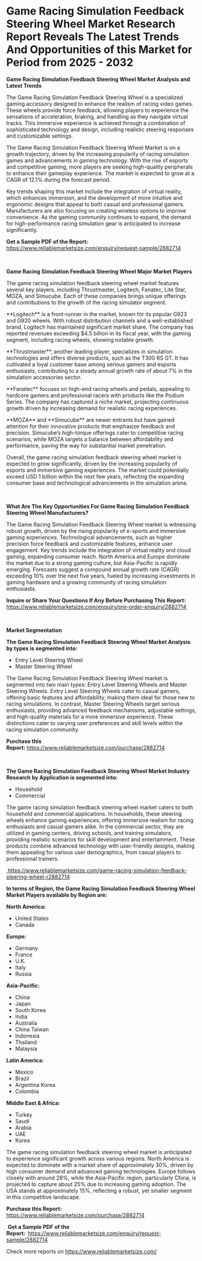 <p><h1>Game Racing Simulation Feedback Steering Wheel Market Research Report Reveals The Latest Trends And Opportunities of this Market for Period from 2025 - 2032</h1></p><p><strong>Game Racing Simulation Feedback Steering Wheel Market Analysis and Latest Trends</strong></p>
<p><p>The Game Racing Simulation Feedback Steering Wheel is a specialized gaming accessory designed to enhance the realism of racing video games. These wheels provide force feedback, allowing players to experience the sensations of acceleration, braking, and handling as they navigate virtual tracks. This immersive experience is achieved through a combination of sophisticated technology and design, including realistic steering responses and customizable settings.</p><p>The Game Racing Simulation Feedback Steering Wheel Market is on a growth trajectory, driven by the increasing popularity of racing simulation games and advancements in gaming technology. With the rise of esports and competitive gaming, more players are seeking high-quality peripherals to enhance their gameplay experience. The market is expected to grow at a CAGR of 12.1% during the forecast period. </p><p>Key trends shaping this market include the integration of virtual reality, which enhances immersion, and the development of more intuitive and ergonomic designs that appeal to both casual and professional gamers. Manufacturers are also focusing on creating wireless options to improve convenience. As the gaming community continues to expand, the demand for high-performance racing simulation gear is anticipated to increase significantly.</p></p>
<p><strong>Get a Sample PDF of the Report:&nbsp;</strong> <a href="https://www.reliablemarketsize.com/enquiry/request-sample/2882714?utm_campaign=3131&utm_medium=2&utm_source=Github&utm_content=ia&utm_term=13032025&utm_id=game-racing-simulation-feedback-steering-wheel">https://www.reliablemarketsize.com/enquiry/request-sample/2882714</a></p>
<p>&nbsp;</p>
<p><strong>Game Racing Simulation Feedback Steering Wheel Major Market Players</strong></p>
<p><p>The game racing simulation feedback steering wheel market features several key players, including Thrustmaster, Logitech, Fanatec, Lite Star, MOZA, and Simucube. Each of these companies brings unique offerings and contributions to the growth of the racing simulator segment.</p><p>**Logitech** is a front-runner in the market, known for its popular G923 and G920 wheels. With robust distribution channels and a well-established brand, Logitech has maintained significant market share. The company has reported revenues exceeding $4.5 billion in its fiscal year, with the gaming segment, including racing wheels, showing notable growth.</p><p>**Thrustmaster**, another leading player, specializes in simulation technologies and offers diverse products, such as the T300 RS GT. It has cultivated a loyal customer base among serious gamers and esports enthusiasts, contributing to a steady annual growth rate of about 7% in the simulation accessories sector.</p><p>**Fanatec** focuses on high-end racing wheels and pedals, appealing to hardcore gamers and professional racers with products like the Podium Series. The company has captured a niche market, projecting continuous growth driven by increasing demand for realistic racing experiences.</p><p>**MOZA** and **Simucube** are newer entrants but have gained attention for their innovative products that emphasize feedback and precision. Simucube’s high-torque offerings cater to competitive racing scenarios, while MOZA targets a balance between affordability and performance, paving the way for substantial market penetration.</p><p>Overall, the game racing simulation feedback steering wheel market is expected to grow significantly, driven by the increasing popularity of esports and immersive gaming experiences. The market could potentially exceed USD 1 billion within the next few years, reflecting the expanding consumer base and technological advancements in the simulation arena.</p></p>
<p>&nbsp;</p>
<p><strong>What Are The Key Opportunities For Game Racing Simulation Feedback Steering Wheel Manufacturers?</strong></p>
<p><p>The Game Racing Simulation Feedback Steering Wheel market is witnessing robust growth, driven by the rising popularity of e-sports and immersive gaming experiences. Technological advancements, such as higher precision force feedback and customizable features, enhance user engagement. Key trends include the integration of virtual reality and cloud gaming, expanding consumer reach. North America and Europe dominate the market due to a strong gaming culture, but Asia-Pacific is rapidly emerging. Forecasts suggest a compound annual growth rate (CAGR) exceeding 10% over the next five years, fueled by increasing investments in gaming hardware and a growing community of racing simulation enthusiasts.</p></p>
<p><strong>Inquire or Share Your Questions If Any Before Purchasing This Report:</strong> <a href="https://www.reliablemarketsize.com/enquiry/pre-order-enquiry/2882714?utm_campaign=3131&utm_medium=2&utm_source=Github&utm_content=ia&utm_term=13032025&utm_id=game-racing-simulation-feedback-steering-wheel">https://www.reliablemarketsize.com/enquiry/pre-order-enquiry/2882714</a></p>
<p>&nbsp;</p>
<p><strong>Market Segmentation</strong></p>
<p><strong>The Game Racing Simulation Feedback Steering Wheel Market Analysis by types is segmented into:</strong></p>
<p><ul><li>Entry Level Steering Wheel</li><li>Master Steering Wheel</li></ul></p>
<p><p>The Game Racing Simulation Feedback Steering Wheel market is segmented into two main types: Entry Level Steering Wheels and Master Steering Wheels. Entry Level Steering Wheels cater to casual gamers, offering basic features and affordability, making them ideal for those new to racing simulations. In contrast, Master Steering Wheels target serious enthusiasts, providing advanced feedback mechanisms, adjustable settings, and high-quality materials for a more immersive experience. These distinctions cater to varying user preferences and skill levels within the racing simulation community.</p></p>
<p><strong>Purchase this Report:&nbsp;</strong><a href="https://www.reliablemarketsize.com/purchase/2882714?utm_campaign=3131&utm_medium=2&utm_source=Github&utm_content=ia&utm_term=13032025&utm_id=game-racing-simulation-feedback-steering-wheel">https://www.reliablemarketsize.com/purchase/2882714</a></p>
<p>&nbsp;</p>
<p><strong>The Game Racing Simulation Feedback Steering Wheel Market Industry Research by Application is segmented into:</strong></p>
<p><ul><li>Household</li><li>Commercial</li></ul></p>
<p><p>The game racing simulation feedback steering wheel market caters to both household and commercial applications. In households, these steering wheels enhance gaming experiences, offering immersive realism for racing enthusiasts and casual gamers alike. In the commercial sector, they are utilized in gaming centers, driving schools, and training simulators, providing realistic scenarios for skill development and entertainment. These products combine advanced technology with user-friendly designs, making them appealing for various user demographics, from casual players to professional trainers.</p></p>
<p><a href="https://www.reliablemarketsize.com/game-racing-simulation-feedback-steering-wheel-r2882714?utm_campaign=3131&utm_medium=2&utm_source=Github&utm_content=ia&utm_term=13032025&utm_id=game-racing-simulation-feedback-steering-wheel">&nbsp;https://www.reliablemarketsize.com/game-racing-simulation-feedback-steering-wheel-r2882714</a></p>
<p><strong>In terms of Region, the Game Racing Simulation Feedback Steering Wheel Market Players available by Region are:</strong></p>
<p>
    <p> <strong> North America: </strong>
        <ul>
            <li>United States</li>
            <li>Canada</li>
        </ul>
        </p> 
    <p> <strong> Europe: </strong>
        <ul>
            <li>Germany</li>
            <li>France</li>
            <li>U.K.</li>
            <li>Italy</li>
            <li>Russia</li>
        </ul>
        </p> 
    <p> <strong> Asia-Pacific: </strong>
        <ul>
            <li>China</li>
            <li>Japan</li>
            <li>South Korea</li>
            <li>India</li>
            <li>Australia</li>
            <li>China Taiwan</li>
            <li>Indonesia</li>
            <li>Thailand</li>
            <li>Malaysia</li>
        </ul>
        </p> 
    <p> <strong> Latin America: </strong>
        <ul>
            <li>Mexico</li>
            <li>Brazil</li>
            <li>Argentina Korea</li>
            <li>Colombia</li>
        </ul>
        </p> 
    <p> <strong> Middle East & Africa: </strong>
        <ul>
            <li>Turkey</li>
            <li>Saudi</li>
            <li>Arabia</li>
            <li>UAE</li>
            <li>Korea</li>
        </ul>
    </p>
    </p>
<p><p>The game racing simulation feedback steering wheel market is anticipated to experience significant growth across various regions. North America is expected to dominate with a market share of approximately 30%, driven by high consumer demand and advanced gaming technologies. Europe follows closely with around 28%, while the Asia-Pacific region, particularly China, is projected to capture about 25% due to increasing gaming adoption. The USA stands at approximately 15%, reflecting a robust, yet smaller segment in this competitive landscape.</p></p>
<p><strong>Purchase this Report: </strong><a href="https://www.reliablemarketsize.com/purchase/2882714?utm_campaign=3131&utm_medium=2&utm_source=Github&utm_content=ia&utm_term=13032025&utm_id=game-racing-simulation-feedback-steering-wheel">https://www.reliablemarketsize.com/purchase/2882714</a></p>
<p>&nbsp;<strong>Get a Sample PDF of the Report:&nbsp;&nbsp;</strong><a href="https://www.reliablemarketsize.com/enquiry/request-sample/2882714?utm_campaign=3131&utm_medium=2&utm_source=Github&utm_content=ia&utm_term=13032025&utm_id=game-racing-simulation-feedback-steering-wheel">https://www.reliablemarketsize.com/enquiry/request-sample/2882714</a></p>
<p><strong></strong></p>
<p>Check more reports on <a href="https://www.reliablemarketsize.com/?utm_campaign=3131&utm_medium=2&utm_source=Github&utm_content=ia&utm_term=13032025&utm_id=game-racing-simulation-feedback-steering-wheel">https://www.reliablemarketsize.com/</a></p>